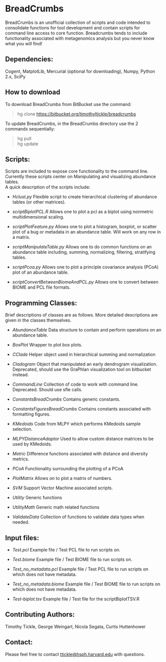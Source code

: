 # BreadCrumbs #

BreadCrumbs is an unofficial collection of scripts and code intended to consolidate functions for tool development and contain scripts for command line access to core function. Breadcrumbs tends to include functionality associated with metagenomics analysis but you never know what you will find!


## Dependencies: ##

Cogent, MatplotLib, Mercurial (optional for downloading), Numpy, Python 2.x, SciPy


## How to download ##

To download BreadCrumbs from BitBucket use the command:

> hg clone https://bitbucket.org/timothyltickle/breadcrumbs

To update BreadCrumbs, in the BreadCrumbs directory use the 2 commands sequentially:

> hg pull  
> hg update


## Scripts: ##

Scripts are included to expose core functionality to the command line. Currently these scripts center on Manipulating and visualizing abundance tables.  
A quick description of the scripts include:

* *Hclust.py* Flexible script to create hierarchical clustering of abundance tables (or other matrices).

* *scriptBiplotPCL.R* Allows one to plot a pcl as a biplot using nonmetric multidimensional scaling.

* *scriptPlotFeature.py* Allows one to plot a histogram, boxplot, or scatter plot of a bug or metadata in an abundance table. Will work on any row in a matrix.

* *scriptManipulateTable.py* Allows one to do common functions on an abundance table including, summing, normalizing, filtering, stratifying tables.

* *scriptPcoa.py* Allows one to plot a principle covariance analysis (PCoA) plot of an abundance table.

* *scriptConvertBetweenBiomeAndPCL.py* Allows one to convert between BIOME and PCL file formats.


## Programming Classes: ##

Brief descriptions of classes are as follows. More detailed descriptions are given in the classes themselves.

* *AbundanceTable* Data structure to contain and perform operations on an abundance table.

* *BoxPlot* Wrapper to plot box plots.

* *CClade* Helper object used in hierarchical summing and normalization

* *Cladogram* Object that manipulated an early dendrogram visualization. Deprecated, should use the GraPhlan visualization tool on bitbucket instead.

* *CommandLine* Collection of code to work with command line. Deprecated. Should use sfle calls.

* *ConstantsBreadCrumbs* Contains generic constants.

* *ConstantsFiguresBreadCrumbs* Contains constants associated with formatting figures.

* *KMedoids* Code from MLPY which performs KMedoids sample selection.

* *MLPYDistanceAdaptor* Used to allow custom distance matrices to be used by KMedoids.

* *Metric* Difference functions associated with distance and diversity metrics.

* *PCoA* Functionality surrounding the plotting of a PCoA

* *PlotMatrix* Allows on to plot a matrix of numbers.

* *SVM* Support Vector Machine associated scripts.

* *Utility* Generic functions

* *UtilityMath* Generic math related functions

* *ValidateData* Collection of functions to validate data types when needed.


## Input files: ##

* *Test.pcl* Example file / Test PCL file to run scripts on.

* *Test.biome* Example file / Test BIOME file to run scripts on.

* *Test_no_metadata.pcl* Example file / Test PCL file to run scripts on which does not have metadata.

* *Test_no_metadata.biome* Example file / Test BIOME file to run scripts on which does not have metadata.

* *Test-biplot.tsv* Example file / Test file for the scriptBiplotTSV.R


## Contributing Authors: ##
Timothy Tickle, George Weingart, Nicola Segata, Curtis Huttenhower


## Contact: ##
Please feel free to contact ttickle@hsph.harvard.edu with questions.
